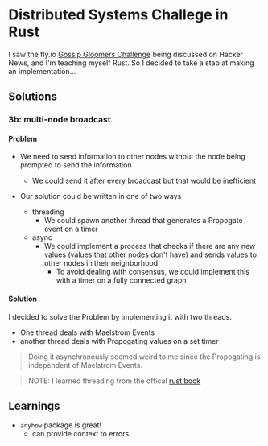 # Distributed Systems Challege in Rust

I saw the fly.io [Gossip Gloomers Challenge](https://fly.io/dist-sys/) being
discussed on Hacker News, and I'm teaching myself Rust.
So I decided to take a stab at making an implementation...

## Solutions

### 3b: multi-node broadcast

#### Problem

- We need to send information to other nodes without the node being prompted to
  send the information

  - We could send it after every broadcast but that would be inefficient

- Our solution could be written in one of two ways

  - threading
    - We could spawn another thread that generates a Propogate event on a timer
  - async
    - We could implement a process that checks if there are any new values
      (values that other nodes don't have)
      and sends values to other nodes in their neighborhood
      - To avoid dealing with consensus, we could implement this with a timer
        on a fully connected graph

#### Solution

I decided to solve the Problem by implementing it with two threads.

- One thread deals with Maelstrom Events
- another thread deals with Propogating values on a set timer

> Doing it asynchronously seemed weird to me since the Propogating is
> independent of Maelstrom Events.

> NOTE:  I learned threading from the offical [rust book](https://doc.rust-lang.org/book/ch16-01-threads.html)

## Learnings

- `anyhow` package is great!
  - can provide context to errors
